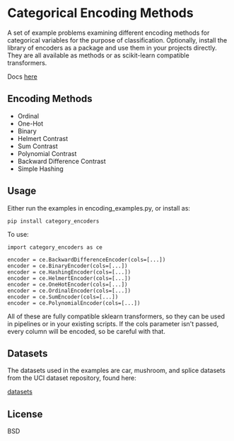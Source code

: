 Categorical Encoding Methods
============================

A set of example problems examining different encoding methods for categorical variables for the purpose of 
classification. Optionally, install the library of encoders as a package and use them in your projects directly.  They 
are all available as methods or as scikit-learn compatible transformers. 

Docs [here](http://wdm0006.github.io/categorical_encoding/)

Encoding Methods
----------------

 * Ordinal
 * One-Hot
 * Binary
 * Helmert Contrast
 * Sum Contrast
 * Polynomial Contrast
 * Backward Difference Contrast
 * Simple Hashing

Usage
-----

Either run the examples in encoding_examples.py, or install as:

    pip install category_encoders
    
To use:

    import category_encoders as ce
    
    encoder = ce.BackwardDifferenceEncoder(cols=[...])
    encoder = ce.BinaryEncoder(cols=[...])
    encoder = ce.HashingEncoder(cols=[...])
    encoder = ce.HelmertEncoder(cols=[...])
    encoder = ce.OneHotEncoder(cols=[...])
    encoder = ce.OrdinalEncoder(cols=[...])
    encoder = ce.SumEncoder(cols=[...])
    encoder = ce.PolynomialEncoder(cols=[...])

All of these are fully compatible sklearn transformers, so they can be used in pipelines or in your existing scripts. If 
the cols parameter isn't passed, every column will be encoded, so be careful with that.

Datasets
--------

The datasets used in the examples are car, mushroom, and splice datasets from the UCI dataset repository, found here:

[datasets](https://archive.ics.uci.edu/ml/datasets)

License
-------

BSD